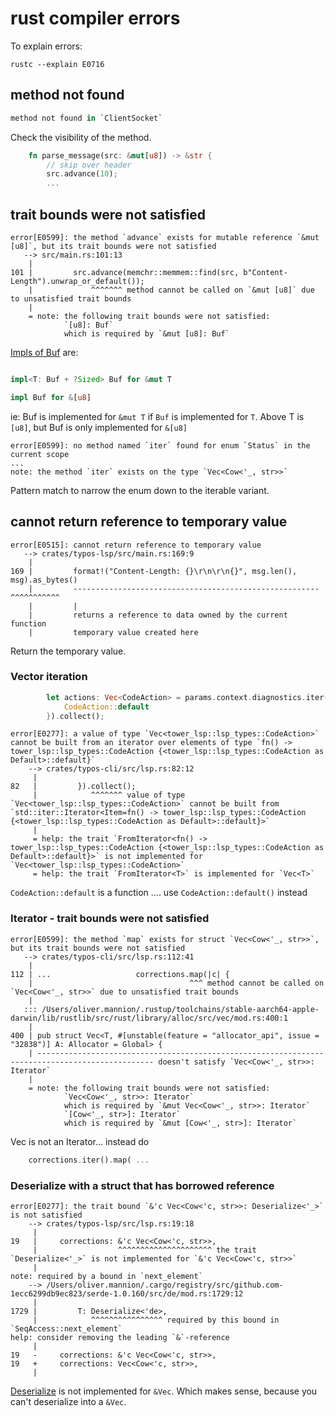 # rust compiler errors

To explain errors:

```
rustc --explain E0716
```

## method not found

```rust
method not found in `ClientSocket`
```

Check the visibility of the method.

```rust
    fn parse_message(src: &mut[u8]) -> &str {
        // skip over header
        src.advance(10);
        ...
```

## trait bounds were not satisfied

```
error[E0599]: the method `advance` exists for mutable reference `&mut [u8]`, but its trait bounds were not satisfied
   --> src/main.rs:101:13
    |
101 |         src.advance(memchr::memmem::find(src, b"Content-Length").unwrap_or_default());
    |             ^^^^^^^ method cannot be called on `&mut [u8]` due to unsatisfied trait bounds
    |
    = note: the following trait bounds were not satisfied:
            `[u8]: Buf`
            which is required by `&mut [u8]: Buf`
```

[Impls of Buf](https://docs.rs/bytes/1.4.0/bytes/buf/trait.Buf.html#foreign-impls) are:

```rust

impl<T: Buf + ?Sized> Buf for &mut T

impl Buf for &[u8]
```

ie: Buf is implemented for `&mut T` if `Buf` is implemented for `T`. Above T is `[u8]`, but Buf is only implemented for `&[u8]`

```
error[E0599]: no method named `iter` found for enum `Status` in the current scope
...
note: the method `iter` exists on the type `Vec<Cow<'_, str>>`
```

Pattern match to narrow the enum down to the iterable variant.

## cannot return reference to temporary value

```
error[E0515]: cannot return reference to temporary value
   --> crates/typos-lsp/src/main.rs:169:9
    |
169 |         format!("Content-Length: {}\r\n\r\n{}", msg.len(), msg).as_bytes()
    |         -------------------------------------------------------^^^^^^^^^^^
    |         |
    |         returns a reference to data owned by the current function
    |         temporary value created here
```

Return the temporary value.

### Vector iteration

```rust
        let actions: Vec<CodeAction> = params.context.diagnostics.iter().map(|&diag| {
            CodeAction::default
        }).collect();
```

```
error[E0277]: a value of type `Vec<tower_lsp::lsp_types::CodeAction>` cannot be built from an iterator over elements of type `fn() -> tower_lsp::lsp_types::CodeAction {<tower_lsp::lsp_types::CodeAction as Default>::default}`
    --> crates/typos-cli/src/lsp.rs:82:12
     |
82   |         }).collect();
     |            ^^^^^^^ value of type `Vec<tower_lsp::lsp_types::CodeAction>` cannot be built from `std::iter::Iterator<Item=fn() -> tower_lsp::lsp_types::CodeAction {<tower_lsp::lsp_types::CodeAction as Default>::default}>`
     |
     = help: the trait `FromIterator<fn() -> tower_lsp::lsp_types::CodeAction {<tower_lsp::lsp_types::CodeAction as Default>::default}>` is not implemented for `Vec<tower_lsp::lsp_types::CodeAction>`
     = help: the trait `FromIterator<T>` is implemented for `Vec<T>`
```

`CodeAction::default` is a function .... use `CodeAction::default()` instead

### Iterator - trait bounds were not satisfied

```
error[E0599]: the method `map` exists for struct `Vec<Cow<'_, str>>`, but its trait bounds were not satisfied
   --> crates/typos-cli/src/lsp.rs:112:41
    |
112 | ...                   corrections.map(|c| {
    |                                   ^^^ method cannot be called on `Vec<Cow<'_, str>>` due to unsatisfied trait bounds
    |
   ::: /Users/oliver.mannion/.rustup/toolchains/stable-aarch64-apple-darwin/lib/rustlib/src/rust/library/alloc/src/vec/mod.rs:400:1
    |
400 | pub struct Vec<T, #[unstable(feature = "allocator_api", issue = "32838")] A: Allocator = Global> {
    | ------------------------------------------------------------------------------------------------ doesn't satisfy `Vec<Cow<'_, str>>: Iterator`
    |
    = note: the following trait bounds were not satisfied:
            `Vec<Cow<'_, str>>: Iterator`
            which is required by `&mut Vec<Cow<'_, str>>: Iterator`
            `[Cow<'_, str>]: Iterator`
            which is required by `&mut [Cow<'_, str>]: Iterator`
```

Vec is not an Iterator... instead do

```rust
    corrections.iter().map( ...
```

### Deserialize with a struct that has borrowed reference

```
error[E0277]: the trait bound `&'c Vec<Cow<'c, str>>: Deserialize<'_>` is not satisfied
    --> crates/typos-lsp/src/lsp.rs:19:18
     |
19   |     corrections: &'c Vec<Cow<'c, str>>,
     |                  ^^^^^^^^^^^^^^^^^^^^^ the trait `Deserialize<'_>` is not implemented for `&'c Vec<Cow<'c, str>>`
     |
note: required by a bound in `next_element`
    --> /Users/oliver.mannion/.cargo/registry/src/github.com-1ecc6299db9ec823/serde-1.0.160/src/de/mod.rs:1729:12
     |
1729 |         T: Deserialize<'de>,
     |            ^^^^^^^^^^^^^^^^ required by this bound in `SeqAccess::next_element`
help: consider removing the leading `&`-reference
     |
19   -     corrections: &'c Vec<Cow<'c, str>>,
19   +     corrections: Vec<Cow<'c, str>>,
     |
```

[Deserialize](https://docs.rs/serde/latest/serde/trait.Deserialize.html) is not implemented for `&Vec`. Which makes sense, because you can't deserialize into a `&Vec`.
